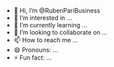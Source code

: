 - 👋 Hi, I’m @RubenPariBusiness
- 👀 I’m interested in ...
- 🌱 I’m currently learning ...
- 💞️ I’m looking to collaborate on ...
- 📫 How to reach me ...
- 😄 Pronouns: ...
- ⚡ Fun fact: ...

<!---
RubenPariBusiness/RubenPariBusiness is a ✨ special ✨ repository because its `README.md` (this file) appears on your GitHub profile.
You can click the Preview link to take a look at your changes.
--->
